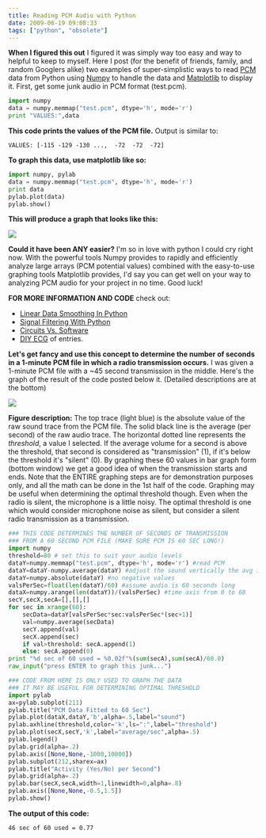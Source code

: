 ```yaml
---
title: Reading PCM Audio with Python
date: 2009-06-19 09:08:33
tags: ["python", "obsolete"]
---
```




__When I figured this out__ I figured it was simply way too easy and way to helpful to keep to myself.  Here I post (for the benefit of friends, family, and random Googlers alike) two examples of super-simplistic ways to read [PCM](http://en.wikipedia.org/wiki/Pulse-code_modulation) data from Python using [Numpy](http://numpy.scipy.org/) to handle the data and [Matplotlib](http://matplotlib.sourceforge.net/) to display it.  First, get some junk audio in PCM format (test.pcm).

```python
import numpy
data = numpy.memmap("test.pcm", dtype='h', mode='r')
print "VALUES:",data
```

__This code prints the values of the PCM file.__ Output is similar to:

```
VALUES: [-115 -129 -130 ...,  -72  -72  -72]
```

__To graph this data, use matplotlib like so:__

```python
import numpy, pylab
data = numpy.memmap("test.pcm", dtype='h', mode='r')
print data
pylab.plot(data)
pylab.show()
```

__This will produce a graph that looks like this:__

<div class="text-center">

![](https://swharden.com/static/2009/06/19/audiograph.png)

</div>

__Could it have been ANY easier?__ I'm so in love with python I could cry right now.  With the powerful tools Numpy provides to rapidly and efficiently analyze large arrays (PCM potential values) combined with the easy-to-use graphing tools Matplotlib provides, I'd say you can get well on your way to analyzing PCM audio for your project in no time.  Good luck!

__FOR MORE INFORMATION AND CODE__ check out:
* [Linear Data Smoothing In Python](https://swharden.com/blog/2008-11-17-linear-data-smoothing-in-python/)
* [Signal Filtering With Python](https://swharden.com/blog/2009-01-21-signal-filtering-with-python/)
* [Circuits Vs. Software](https://swharden.com/blog/2009-01-15-circuits-vs-software/)
* [DIY ECG](https://swharden.com/blog/category/diy-ecg-home-made-electrocardiogram/) of entries.

__Let's get fancy and use this concept to determine the number of seconds in a 1-minute PCM file in which a radio transmission occurs.__  I was given a 1-minute PCM file with a ~45 second transmission in the middle.  Here's the graph of the result of the code posted below it.  (Detailed descriptions are at the bottom)

<div class="text-center">

![](https://swharden.com/static/2009/06/19/secpermin.png)

</div>

__Figure description:__ The top trace (light blue) is the absolute value of the raw sound trace from the PCM file.  The solid black line is the average (per second) of the raw audio trace.  The horizontal dotted line represents the _threshold_, a value I selected.  If the average volume for a second is above the threshold, that second is considered as "transmission" (1), if it's below the threshold it's "silent" (0).  By graphing these 60 values in bar graph form (bottom window) we get a good idea of when the transmission starts and ends.  Note that the ENTIRE graphing steps are for demonstration purposes only, and all the math can be done in the 1st half of the code.  Graphing may be useful when determining the optimal threshold though.  Even when the radio is silent, the microphone is a little noisy.  The optimal threshold is one which would consider microphone noise as silent, but consider a silent radio transmission as a transmission.

```python
### THIS CODE DETERMINES THE NUMBER OF SECONDS OF TRANSMISSION
### FROM A 60 SECOND PCM FILE (MAKE SURE PCM IS 60 SEC LONG!)
import numpy
threshold=80 # set this to suit your audio levels
dataY=numpy.memmap("test.pcm", dtype='h', mode='r') #read PCM
dataY=dataY-numpy.average(dataY) #adjust the sound vertically the avg is at 0
dataY=numpy.absolute(dataY) #no negative values
valsPerSec=float(len(dataY)/60) #assume audio is 60 seconds long
dataX=numpy.arange(len(dataY))/(valsPerSec) #time axis from 0 to 60
secY,secX,secA=[],[],[]
for sec in xrange(60):
    secData=dataY[valsPerSec*sec:valsPerSec*(sec+1)]
    val=numpy.average(secData)
    secY.append(val)
    secX.append(sec)
    if val>threshold: secA.append(1)
    else: secA.append(0)
print "%d sec of 60 used = %0.02f"%(sum(secA),sum(secA)/60.0)
raw_input("press ENTER to graph this junk...")

### CODE FROM HERE IS ONLY USED TO GRAPH THE DATA
### IT MAY BE USEFUL FOR DETERMINING OPTIMAL THRESHOLD
import pylab
ax=pylab.subplot(211)
pylab.title("PCM Data Fitted to 60 Sec")
pylab.plot(dataX,dataY,'b',alpha=.5,label="sound")
pylab.axhline(threshold,color='k',ls=":",label="threshold")
pylab.plot(secX,secY,'k',label="average/sec",alpha=.5)
pylab.legend()
pylab.grid(alpha=.2)
pylab.axis([None,None,-1000,10000])
pylab.subplot(212,sharex=ax)
pylab.title("Activity (Yes/No) per Second")
pylab.grid(alpha=.2)
pylab.bar(secX,secA,width=1,linewidth=0,alpha=.8)
pylab.axis([None,None,-0.5,1.5])
pylab.show()
```

__The output of this code:__

```46 sec of 60 used = 0.77```